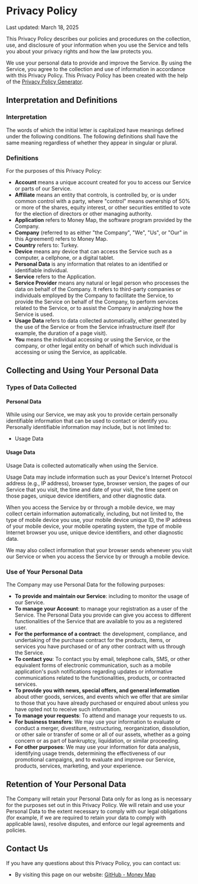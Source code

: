 # Privacy Policy

Last updated: March 18, 2025

This Privacy Policy describes our policies and procedures on the collection, use, and disclosure of your information when you use the Service and tells you about your privacy rights and how the law protects you.

We use your personal data to provide and improve the Service. By using the Service, you agree to the collection and use of information in accordance with this Privacy Policy. This Privacy Policy has been created with the help of the [Privacy Policy Generator](https://www.termsfeed.com/privacy-policy-generator/).

## Interpretation and Definitions

### Interpretation
The words of which the initial letter is capitalized have meanings defined under the following conditions. The following definitions shall have the same meaning regardless of whether they appear in singular or plural.

### Definitions
For the purposes of this Privacy Policy:

- **Account** means a unique account created for you to access our Service or parts of our Service.
- **Affiliate** means an entity that controls, is controlled by, or is under common control with a party, where "control" means ownership of 50% or more of the shares, equity interest, or other securities entitled to vote for the election of directors or other managing authority.
- **Application** refers to Money Map, the software program provided by the Company.
- **Company** (referred to as either "the Company", "We", "Us", or "Our" in this Agreement) refers to Money Map.
- **Country** refers to: Turkey.
- **Device** means any device that can access the Service such as a computer, a cellphone, or a digital tablet.
- **Personal Data** is any information that relates to an identified or identifiable individual.
- **Service** refers to the Application.
- **Service Provider** means any natural or legal person who processes the data on behalf of the Company. It refers to third-party companies or individuals employed by the Company to facilitate the Service, to provide the Service on behalf of the Company, to perform services related to the Service, or to assist the Company in analyzing how the Service is used.
- **Usage Data** refers to data collected automatically, either generated by the use of the Service or from the Service infrastructure itself (for example, the duration of a page visit).
- **You** means the individual accessing or using the Service, or the company, or other legal entity on behalf of which such individual is accessing or using the Service, as applicable.

## Collecting and Using Your Personal Data

### Types of Data Collected

#### Personal Data
While using our Service, we may ask you to provide certain personally identifiable information that can be used to contact or identify you. Personally identifiable information may include, but is not limited to:
- Usage Data

#### Usage Data
Usage Data is collected automatically when using the Service. 

Usage Data may include information such as your Device's Internet Protocol address (e.g., IP address), browser type, browser version, the pages of our Service that you visit, the time and date of your visit, the time spent on those pages, unique device identifiers, and other diagnostic data.

When you access the Service by or through a mobile device, we may collect certain information automatically, including, but not limited to, the type of mobile device you use, your mobile device unique ID, the IP address of your mobile device, your mobile operating system, the type of mobile Internet browser you use, unique device identifiers, and other diagnostic data.

We may also collect information that your browser sends whenever you visit our Service or when you access the Service by or through a mobile device.

### Use of Your Personal Data
The Company may use Personal Data for the following purposes:
- **To provide and maintain our Service**: including to monitor the usage of our Service.
- **To manage your Account**: to manage your registration as a user of the Service. The Personal Data you provide can give you access to different functionalities of the Service that are available to you as a registered user.
- **For the performance of a contract**: the development, compliance, and undertaking of the purchase contract for the products, items, or services you have purchased or of any other contract with us through the Service.
- **To contact you**: To contact you by email, telephone calls, SMS, or other equivalent forms of electronic communication, such as a mobile application's push notifications regarding updates or informative communications related to the functionalities, products, or contracted services.
- **To provide you with news, special offers, and general information** about other goods, services, and events which we offer that are similar to those that you have already purchased or enquired about unless you have opted not to receive such information.
- **To manage your requests**: To attend and manage your requests to us.
- **For business transfers**: We may use your information to evaluate or conduct a merger, divestiture, restructuring, reorganization, dissolution, or other sale or transfer of some or all of our assets, whether as a going concern or as part of bankruptcy, liquidation, or similar proceeding.
- **For other purposes**: We may use your information for data analysis, identifying usage trends, determining the effectiveness of our promotional campaigns, and to evaluate and improve our Service, products, services, marketing, and your experience.

## Retention of Your Personal Data

The Company will retain your Personal Data only for as long as is necessary for the purposes set out in this Privacy Policy. We will retain and use your Personal Data to the extent necessary to comply with our legal obligations (for example, if we are required to retain your data to comply with applicable laws), resolve disputes, and enforce our legal agreements and policies.

## Contact Us

If you have any questions about this Privacy Policy, you can contact us:

- By visiting this page on our website: [GitHub - Money Map](https://github.com/mahnuser/moneyMap)
